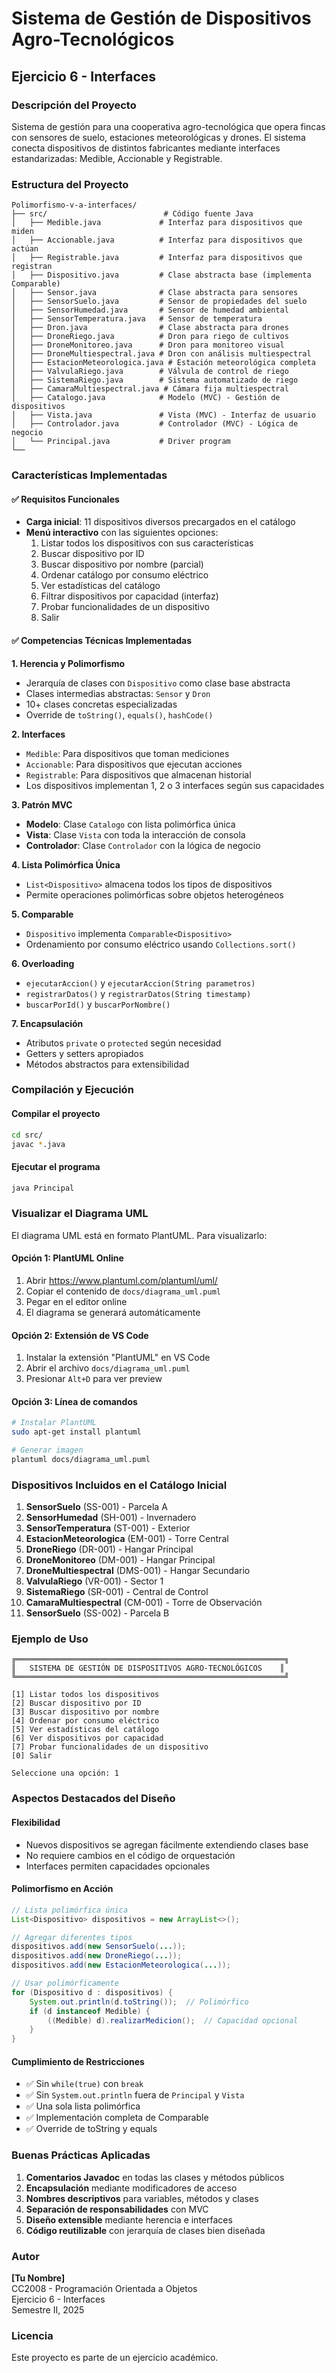 # Sistema de Gestión de Dispositivos Agro-Tecnológicos
## Ejercicio 6 - Interfaces

### Descripción del Proyecto

Sistema de gestión para una cooperativa agro-tecnológica que opera fincas con sensores de suelo, estaciones meteorológicas y drones. El sistema conecta dispositivos de distintos fabricantes mediante interfaces estandarizadas: Medible, Accionable y Registrable.

### Estructura del Proyecto

```
Polimorfismo-v-a-interfaces/
├── src/                          # Código fuente Java
│   ├── Medible.java             # Interfaz para dispositivos que miden
│   ├── Accionable.java          # Interfaz para dispositivos que actúan
│   ├── Registrable.java         # Interfaz para dispositivos que registran
│   ├── Dispositivo.java         # Clase abstracta base (implementa Comparable)
│   ├── Sensor.java              # Clase abstracta para sensores
│   ├── SensorSuelo.java         # Sensor de propiedades del suelo
│   ├── SensorHumedad.java       # Sensor de humedad ambiental
│   ├── SensorTemperatura.java   # Sensor de temperatura
│   ├── Dron.java                # Clase abstracta para drones
│   ├── DroneRiego.java          # Dron para riego de cultivos
│   ├── DroneMonitoreo.java      # Dron para monitoreo visual
│   ├── DroneMultiespectral.java # Dron con análisis multiespectral
│   ├── EstacionMeteorologica.java # Estación meteorológica completa
│   ├── ValvulaRiego.java        # Válvula de control de riego
│   ├── SistemaRiego.java        # Sistema automatizado de riego
│   ├── CamaraMultiespectral.java # Cámara fija multiespectral
│   ├── Catalogo.java            # Modelo (MVC) - Gestión de dispositivos
│   ├── Vista.java               # Vista (MVC) - Interfaz de usuario
│   ├── Controlador.java         # Controlador (MVC) - Lógica de negocio
│   └── Principal.java           # Driver program
└── 

```

### Características Implementadas

#### ✅ Requisitos Funcionales
- **Carga inicial**: 11 dispositivos diversos precargados en el catálogo
- **Menú interactivo** con las siguientes opciones:
  1. Listar todos los dispositivos con sus características
  2. Buscar dispositivo por ID
  3. Buscar dispositivo por nombre (parcial)
  4. Ordenar catálogo por consumo eléctrico
  5. Ver estadísticas del catálogo
  6. Filtrar dispositivos por capacidad (interfaz)
  7. Probar funcionalidades de un dispositivo
  0. Salir

#### ✅ Competencias Técnicas Implementadas

**1. Herencia y Polimorfismo**
- Jerarquía de clases con `Dispositivo` como clase base abstracta
- Clases intermedias abstractas: `Sensor` y `Dron`
- 10+ clases concretas especializadas
- Override de `toString()`, `equals()`, `hashCode()`

**2. Interfaces**
- `Medible`: Para dispositivos que toman mediciones
- `Accionable`: Para dispositivos que ejecutan acciones
- `Registrable`: Para dispositivos que almacenan historial
- Los dispositivos implementan 1, 2 o 3 interfaces según sus capacidades

**3. Patrón MVC**
- **Modelo**: Clase `Catalogo` con lista polimórfica única
- **Vista**: Clase `Vista` con toda la interacción de consola
- **Controlador**: Clase `Controlador` con la lógica de negocio

**4. Lista Polimórfica Única**
- `List<Dispositivo>` almacena todos los tipos de dispositivos
- Permite operaciones polimórficas sobre objetos heterogéneos

**5. Comparable**
- `Dispositivo` implementa `Comparable<Dispositivo>`
- Ordenamiento por consumo eléctrico usando `Collections.sort()`

**6. Overloading**
- `ejecutarAccion()` y `ejecutarAccion(String parametros)`
- `registrarDatos()` y `registrarDatos(String timestamp)`
- `buscarPorId()` y `buscarPorNombre()`

**7. Encapsulación**
- Atributos `private` o `protected` según necesidad
- Getters y setters apropiados
- Métodos abstractos para extensibilidad

### Compilación y Ejecución

#### Compilar el proyecto
```bash
cd src/
javac *.java
```

#### Ejecutar el programa
```bash
java Principal
```

### Visualizar el Diagrama UML

El diagrama UML está en formato PlantUML. Para visualizarlo:

#### Opción 1: PlantUML Online
1. Abrir https://www.plantuml.com/plantuml/uml/
2. Copiar el contenido de `docs/diagrama_uml.puml`
3. Pegar en el editor online
4. El diagrama se generará automáticamente

#### Opción 2: Extensión de VS Code
1. Instalar la extensión "PlantUML" en VS Code
2. Abrir el archivo `docs/diagrama_uml.puml`
3. Presionar `Alt+D` para ver preview

#### Opción 3: Línea de comandos
```bash
# Instalar PlantUML
sudo apt-get install plantuml

# Generar imagen
plantuml docs/diagrama_uml.puml
```

### Dispositivos Incluidos en el Catálogo Inicial

1. **SensorSuelo** (SS-001) - Parcela A
2. **SensorHumedad** (SH-001) - Invernadero
3. **SensorTemperatura** (ST-001) - Exterior
4. **EstacionMeteorologica** (EM-001) - Torre Central
5. **DroneRiego** (DR-001) - Hangar Principal
6. **DroneMonitoreo** (DM-001) - Hangar Principal
7. **DroneMultiespectral** (DMS-001) - Hangar Secundario
8. **ValvulaRiego** (VR-001) - Sector 1
9. **SistemaRiego** (SR-001) - Central de Control
10. **CamaraMultiespectral** (CM-001) - Torre de Observación
11. **SensorSuelo** (SS-002) - Parcela B

### Ejemplo de Uso

```
╔════════════════════════════════════════════════════════════╗
║   SISTEMA DE GESTIÓN DE DISPOSITIVOS AGRO-TECNOLÓGICOS    ║
╚════════════════════════════════════════════════════════════╝

[1] Listar todos los dispositivos
[2] Buscar dispositivo por ID
[3] Buscar dispositivo por nombre
[4] Ordenar por consumo eléctrico
[5] Ver estadísticas del catálogo
[6] Ver dispositivos por capacidad
[7] Probar funcionalidades de un dispositivo
[0] Salir

Seleccione una opción: 1
```

### Aspectos Destacados del Diseño

#### Flexibilidad
- Nuevos dispositivos se agregan fácilmente extendiendo clases base
- No requiere cambios en el código de orquestación
- Interfaces permiten capacidades opcionales

#### Polimorfismo en Acción
```java
// Lista polimórfica única
List<Dispositivo> dispositivos = new ArrayList<>();

// Agregar diferentes tipos
dispositivos.add(new SensorSuelo(...));
dispositivos.add(new DroneRiego(...));
dispositivos.add(new EstacionMeteorologica(...));

// Usar polimórficamente
for (Dispositivo d : dispositivos) {
    System.out.println(d.toString());  // Polimórfico
    if (d instanceof Medible) {
        ((Medible) d).realizarMedicion();  // Capacidad opcional
    }
}
```

#### Cumplimiento de Restricciones
- ✅ Sin `while(true)` con `break`
- ✅ Sin `System.out.println` fuera de `Principal` y `Vista`
- ✅ Una sola lista polimórfica
- ✅ Implementación completa de Comparable
- ✅ Override de toString y equals

### Buenas Prácticas Aplicadas

1. **Comentarios Javadoc** en todas las clases y métodos públicos
2. **Encapsulación** mediante modificadores de acceso
3. **Nombres descriptivos** para variables, métodos y clases
4. **Separación de responsabilidades** con MVC
5. **Diseño extensible** mediante herencia e interfaces
6. **Código reutilizable** con jerarquía de clases bien diseñada

### Autor

**[Tu Nombre]**  
CC2008 - Programación Orientada a Objetos  
Ejercicio 6 - Interfaces  
Semestre II, 2025

### Licencia

Este proyecto es parte de un ejercicio académico.
